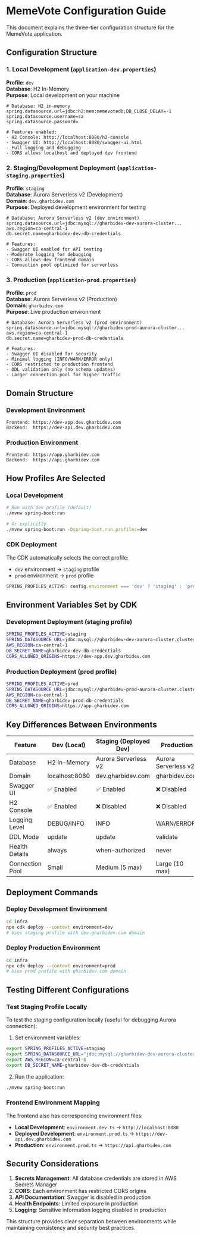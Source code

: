 # MemeVote Configuration Guide

This document explains the three-tier configuration structure for the MemeVote application.

## Configuration Structure

### 1. Local Development (`application-dev.properties`)
**Profile**: `dev`  
**Database**: H2 In-Memory  
**Purpose**: Local development on your machine

```properties
# Database: H2 in-memory
spring.datasource.url=jdbc:h2:mem:memevotedb;DB_CLOSE_DELAY=-1
spring.datasource.username=sa
spring.datasource.password=

# Features enabled:
- H2 Console: http://localhost:8080/h2-console
- Swagger UI: http://localhost:8080/swagger-ui.html
- Full logging and debugging
- CORS allows localhost and deployed dev frontend
```

### 2. Staging/Development Deployment (`application-staging.properties`)
**Profile**: `staging`  
**Database**: Aurora Serverless v2 (Development)  
**Domain**: `dev.gharbidev.com`  
**Purpose**: Deployed development environment for testing

```properties
# Database: Aurora Serverless v2 (dev environment)
spring.datasource.url=jdbc:mysql://gharbidev-dev-aurora-cluster...
aws.region=ca-central-1
db.secret.name=gharbidev-dev-db-credentials

# Features:
- Swagger UI enabled for API testing
- Moderate logging for debugging
- CORS allows dev frontend domain
- Connection pool optimized for serverless
```

### 3. Production (`application-prod.properties`)
**Profile**: `prod`  
**Database**: Aurora Serverless v2 (Production)  
**Domain**: `gharbidev.com`  
**Purpose**: Live production environment

```properties
# Database: Aurora Serverless v2 (prod environment)
spring.datasource.url=jdbc:mysql://gharbidev-prod-aurora-cluster...
aws.region=ca-central-1
db.secret.name=gharbidev-prod-db-credentials

# Features:
- Swagger UI disabled for security
- Minimal logging (INFO/WARN/ERROR only)
- CORS restricted to production frontend
- DDL validation only (no schema updates)
- Larger connection pool for higher traffic
```

## Domain Structure

### Development Environment
```
Frontend: https://dev-app.dev.gharbidev.com
Backend:  https://dev-api.dev.gharbidev.com
```

### Production Environment
```
Frontend: https://app.gharbidev.com
Backend:  https://api.gharbidev.com
```

## How Profiles Are Selected

### Local Development
```bash
# Run with dev profile (default)
./mvnw spring-boot:run

# Or explicitly
./mvnw spring-boot:run -Dspring-boot.run.profiles=dev
```

### CDK Deployment
The CDK automatically selects the correct profile:
- `dev` environment → `staging` profile
- `prod` environment → `prod` profile

```typescript
SPRING_PROFILES_ACTIVE: config.environment === 'dev' ? 'staging' : 'prod'
```

## Environment Variables Set by CDK

### Development Deployment (staging profile)
```bash
SPRING_PROFILES_ACTIVE=staging
SPRING_DATASOURCE_URL=jdbc:mysql://gharbidev-dev-aurora-cluster.cluster-xyz.ca-central-1.rds.amazonaws.com:3306/memevote?useSSL=true&serverTimezone=UTC&allowPublicKeyRetrieval=true
AWS_REGION=ca-central-1
DB_SECRET_NAME=gharbidev-dev-db-credentials
CORS_ALLOWED_ORIGINS=https://dev-app.dev.gharbidev.com
```

### Production Deployment (prod profile)
```bash
SPRING_PROFILES_ACTIVE=prod
SPRING_DATASOURCE_URL=jdbc:mysql://gharbidev-prod-aurora-cluster.cluster-xyz.ca-central-1.rds.amazonaws.com:3306/memevote?useSSL=true&serverTimezone=UTC&allowPublicKeyRetrieval=true
AWS_REGION=ca-central-1
DB_SECRET_NAME=gharbidev-prod-db-credentials
CORS_ALLOWED_ORIGINS=https://app.gharbidev.com
```

## Key Differences Between Environments

| Feature | Dev (Local) | Staging (Deployed Dev) | Production |
|---------|-------------|------------------------|------------|
| Database | H2 In-Memory | Aurora Serverless v2 | Aurora Serverless v2 |
| Domain | localhost:8080 | dev.gharbidev.com | gharbidev.com |
| Swagger UI | ✅ Enabled | ✅ Enabled | ❌ Disabled |
| H2 Console | ✅ Enabled | ❌ Disabled | ❌ Disabled |
| Logging Level | DEBUG/INFO | INFO | WARN/ERROR |
| DDL Mode | update | update | validate |
| Health Details | always | when-authorized | never |
| Connection Pool | Small | Medium (5 max) | Large (10 max) |

## Deployment Commands

### Deploy Development Environment
```bash
cd infra
npx cdk deploy --context environment=dev
# Uses staging profile with dev.gharbidev.com domain
```

### Deploy Production Environment
```bash
cd infra
npx cdk deploy --context environment=prod
# Uses prod profile with gharbidev.com domain
```

## Testing Different Configurations

### Test Staging Profile Locally
To test the staging configuration locally (useful for debugging Aurora connection):

1. Set environment variables:
```bash
export SPRING_PROFILES_ACTIVE=staging
export SPRING_DATASOURCE_URL="jdbc:mysql://gharbidev-dev-aurora-cluster.cluster-xyz.ca-central-1.rds.amazonaws.com:3306/memevote?useSSL=true&serverTimezone=UTC&allowPublicKeyRetrieval=true"
export AWS_REGION=ca-central-1
export DB_SECRET_NAME=gharbidev-dev-db-credentials
```

2. Run the application:
```bash
./mvnw spring-boot:run
```

### Frontend Environment Mapping
The frontend also has corresponding environment files:

- **Local Development**: `environment.dev.ts` → `http://localhost:8080`
- **Deployed Development**: `environment.prod.ts` → `https://dev-api.dev.gharbidev.com`
- **Production**: `environment.prod.ts` → `https://api.gharbidev.com`

## Security Considerations

1. **Secrets Management**: All database credentials are stored in AWS Secrets Manager
2. **CORS**: Each environment has restricted CORS origins
3. **API Documentation**: Swagger is disabled in production
4. **Health Endpoints**: Limited exposure in production
5. **Logging**: Sensitive information logging disabled in production

This structure provides clear separation between environments while maintaining consistency and security best practices.
